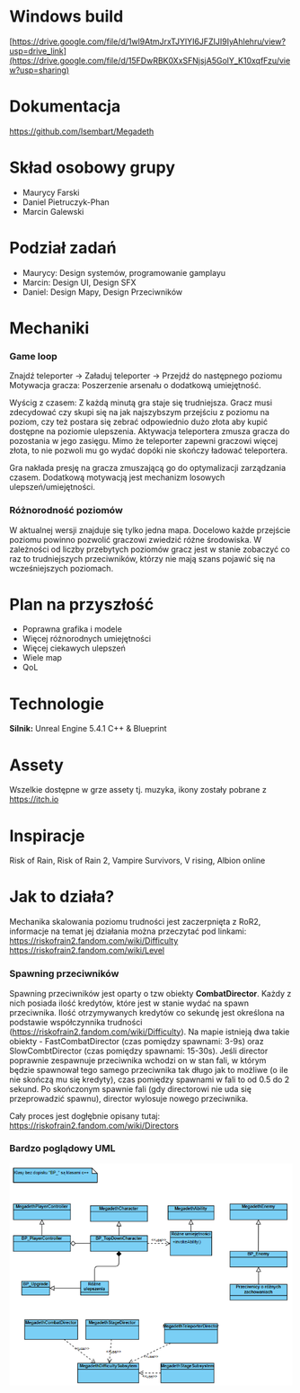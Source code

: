 # Windows build
[https://drive.google.com/file/d/1wl9AtmJrxTJYlYI6JFZIJI9IyAhlehru/view?usp=drive_link](https://drive.google.com/file/d/15FDwRBK0XxSFNjsjA5GolY_K10xqfFzu/view?usp=sharing)
# Dokumentacja
https://github.com/Isembart/Megadeth

# Skład osobowy grupy
- Maurycy Farski
- Daniel Pietruczyk-Phan
- Marcin Galewski
# Podział zadań
- Maurycy: Design systemów, programowanie gamplayu
- Marcin: Design UI, Design SFX
- Daniel: Design Mapy, Design Przeciwników

# Mechaniki

### Game loop
Znajdź teleporter -> Załaduj teleporter -> Przejdź do następnego poziomu
Motywacja gracza: Poszerzenie arsenału o dodatkową umiejętność.

Wyścig z czasem:
Z każdą minutą gra staje się trudniejsza. Gracz musi zdecydować czy skupi się na jak najszybszym przejściu z poziomu na poziom, czy też postara się zebrać odpowiednio dużo złota aby kupić dostępne na poziomie ulepszenia. 
Aktywacja teleportera zmusza gracza do pozostania w jego zasięgu. Mimo że teleporter zapewni graczowi więcej złota, to nie pozwoli mu go wydać dopóki nie skończy ładować teleportera.

Gra nakłada presję na gracza zmuszającą go do optymalizacji zarządzania czasem.
Dodatkową motywacją jest mechanizm losowych ulepszeń/umiejętności.

### Różnorodność poziomów
W aktualnej wersji znajduje się tylko jedna mapa. Docelowo każde przejście poziomu powinno pozwolić graczowi zwiedzić różne środowiska. W zależności od liczby przebytych poziomów gracz jest w stanie zobaczyć co raz to trudniejszych przeciwników, którzy nie mają szans pojawić się na wcześniejszych poziomach.

# Plan na przyszłość
- Poprawna grafika i modele
- Więcej różnorodnych umiejętności
- Więcej ciekawych ulepszeń
- Wiele map
- QoL

# Technologie 
**Silnik:** Unreal Engine 5.4.1 C++ & Blueprint
# Assety
Wszelkie dostępne w grze assety tj. muzyka, ikony zostały pobrane z https://itch.io
# Inspiracje
Risk of Rain, Risk of Rain 2, Vampire Survivors, V rising, Albion online


# Jak to działa?
Mechanika skalowania poziomu trudności jest zaczerpnięta z RoR2, informacje na temat jej działania można przeczytać pod linkami:
https://riskofrain2.fandom.com/wiki/Difficulty
https://riskofrain2.fandom.com/wiki/Level

### Spawning przeciwników
Spawning przeciwników jest oparty o tzw obiekty **CombatDirector**.
Każdy z nich posiada ilość kredytów, które jest w stanie wydać na spawn przeciwnika. Ilość otrzymywanych kredytów co sekundę jest określona na podstawie współczynnika trudności (https://riskofrain2.fandom.com/wiki/Difficulty). 
Na mapie istnieją dwa takie obiekty - FastCombatDirector (czas pomiędzy spawnami: 3-9s) oraz SlowCombtDirector (czas pomiędzy spawnami: 15-30s). Jeśli director poprawnie zespawnuje przeciwnika wchodzi on w stan fali, w którym będzie spawnował tego samego przeciwnika tak długo jak to możliwe (o ile nie skończą mu się kredyty), czas pomiędzy spawnami w fali to od 0.5 do 2 sekund. Po skończonym spawnie fali (gdy directorowi nie uda się przeprowadzić spawnu), director wylosuje nowego przeciwnika.

Cały proces jest dogłębnie opisany tutaj:
https://riskofrain2.fandom.com/wiki/Directors

### Bardzo poglądowy UML
![uml](https://github.com/Isembart/Megadeth/blob/main/UML.png)
